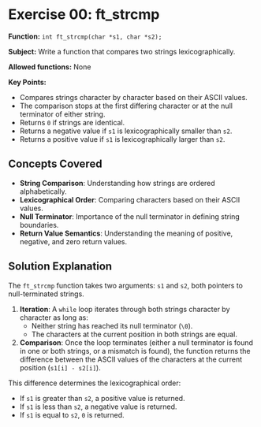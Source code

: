 # Exercise 00: ft_strcmp

**Function:** `int ft_strcmp(char *s1, char *s2);`

**Subject:** Write a function that compares two strings lexicographically.

**Allowed functions:** None

**Key Points:**
-   Compares strings character by character based on their ASCII values.
-   The comparison stops at the first differing character or at the null terminator of either string.
-   Returns `0` if strings are identical.
-   Returns a negative value if `s1` is lexicographically smaller than `s2`.
-   Returns a positive value if `s1` is lexicographically larger than `s2`.

## Concepts Covered

-   **String Comparison**: Understanding how strings are ordered alphabetically.
-   **Lexicographical Order**: Comparing characters based on their ASCII values.
-   **Null Terminator**: Importance of the null terminator in defining string boundaries.
-   **Return Value Semantics**: Understanding the meaning of positive, negative, and zero return values.

## Solution Explanation

The `ft_strcmp` function takes two arguments: `s1` and `s2`, both pointers to null-terminated strings.

1.  **Iteration**: A `while` loop iterates through both strings character by character as long as:
    *   Neither string has reached its null terminator (`\0`).
    *   The characters at the current position in both strings are equal.
2.  **Comparison**: Once the loop terminates (either a null terminator is found in one or both strings, or a mismatch is found), the function returns the difference between the ASCII values of the characters at the current position (`s1[i] - s2[i]`).

This difference determines the lexicographical order:
-   If `s1` is greater than `s2`, a positive value is returned.
-   If `s1` is less than `s2`, a negative value is returned.
-   If `s1` is equal to `s2`, `0` is returned.